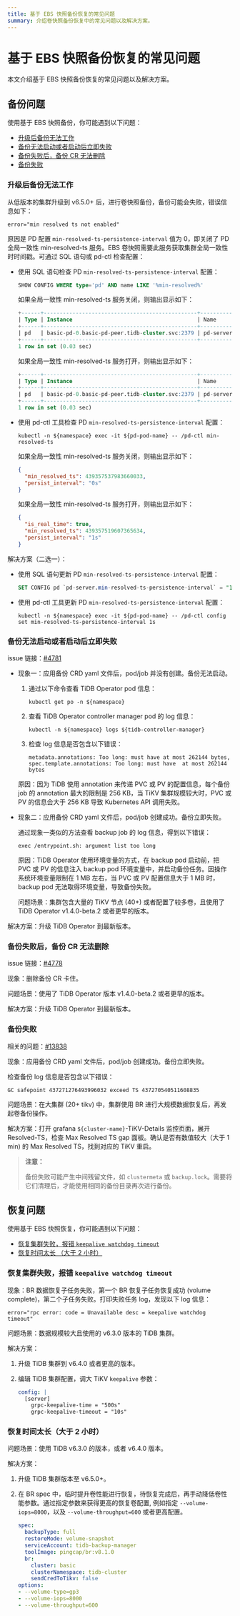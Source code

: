 ```yaml
---
title: 基于 EBS 快照备份恢复的常见问题
summary: 介绍卷快照备份恢复中的常见问题以及解决方案。
---
```


# 基于 EBS 快照备份恢复的常见问题

本文介绍基于 EBS 快照备份恢复的常见问题以及解决方案。

## 备份问题

使用基于 EBS 快照备份，你可能遇到以下问题：

- [升级后备份无法工作](#升级后备份无法工作)
- [备份无法启动或者启动后立即失败](#备份无法启动或者启动后立即失败)
- [备份失败后，备份 CR 无法删除](#备份失败后备份-cr-无法删除)
- [备份失败](#备份失败)

### 升级后备份无法工作

从低版本的集群升级到 v6.5.0+ 后，进行卷快照备份，备份可能会失败，错误信息如下：

```shell
error="min resolved ts not enabled"
```

原因是 PD 配置 `min-resolved-ts-persistence-interval` 值为 0，即关闭了 PD 全局一致性 min-resolved-ts 服务。EBS 卷快照需要此服务获取集群全局一致性时时间戳。可通过 SQL 语句或 pd-ctl 检查配置：

- 使用 SQL 语句检查 PD `min-resolved-ts-persistence-interval` 配置：

    ```sql
    SHOW CONFIG WHERE type='pd' AND name LIKE '%min-resolved%'
    ```

    如果全局一致性 min-resolved-ts 服务关闭，则输出显示如下：

    ```sql
    +------+------------------------------------------------+------------------------------------------------+-------+
    | Type | Instance                                       | Name                                           | Value |
    +------+------------------------------------------------+------------------------------------------------+-------+
    | pd   | basic-pd-0.basic-pd-peer.tidb-cluster.svc:2379 | pd-server.min-resolved-ts-persistence-interval | 0s    |
    +------+------------------------------------------------+------------------------------------------------+-------+
    1 row in set (0.03 sec)
    ```

    如果全局一致性 min-resolved-ts 服务打开，则输出显示如下：

    ```sql
    +------+------------------------------------------------+------------------------------------------------+-------+
    | Type | Instance                                       | Name                                           | Value |
    +------+------------------------------------------------+------------------------------------------------+-------+
    | pd   | basic-pd-0.basic-pd-peer.tidb-cluster.svc:2379 | pd-server.min-resolved-ts-persistence-interval | 1s    |
    +------+------------------------------------------------+------------------------------------------------+-------+
    1 row in set (0.03 sec)
    ```

- 使用 pd-ctl 工具检查 PD `min-resolved-ts-persistence-interval` 配置：

    ```shell
    kubectl -n ${namespace} exec -it ${pd-pod-name} -- /pd-ctl min-resolved-ts
    ```

    如果全局一致性 min-resolved-ts 服务关闭，则输出显示如下：

    ```json
    {
      "min_resolved_ts": 439357537983660033,
      "persist_interval": "0s"
    }
    ```

    如果全局一致性 min-resolved-ts 服务打开，则输出显示如下：

    ```json
    {
      "is_real_time": true,
      "min_resolved_ts": 439357519607365634,
      "persist_interval": "1s"
    }
    ```

解决方案（二选一）：

- 使用 SQL 语句更新 PD `min-resolved-ts-persistence-interval` 配置：

    ```sql
    SET CONFIG pd `pd-server.min-resolved-ts-persistence-interval` = "1s"
    ```

- 使用 pd-ctl 工具更新 PD `min-resolved-ts-persistence-interval` 配置：

    ```shell
    kubectl -n ${namespace} exec -it ${pd-pod-name} -- /pd-ctl config set min-resolved-ts-persistence-interval 1s
    ```

### 备份无法启动或者启动后立即失败

issue 链接：[#4781](https://github.com/pingcap/tidb-operator/issues/4781)

- 现象一：应用备份 CRD yaml 文件后，pod/job 并没有创建。备份无法启动。

    1. 通过以下命令查看 TiDB Operator pod 信息：

        ```shell
        kubectl get po -n ${namespace}
        ```

    2. 查看 TiDB Operator controller manager pod 的 log 信息：

        ```shell
        kubectl -n ${namespace} logs ${tidb-controller-manager}
        ```

    3. 检查 log 信息是否包含以下错误：

        ```shell
        metadata.annotations: Too long: must have at most 262144 bytes, spec.template.annotations: Too long: must have  at most 262144 bytes
        ```

    原因：因为 TiDB 使用 annotation 来传递 PVC 或 PV 的配置信息，每个备份 job 的 annotation 最大的限制是 256 KB，当 TiKV 集群规模较大时，PVC 或 PV 的信息会大于 256 KB 导致 Kubernetes API 调用失败。

- 现象二：应用备份 CRD yaml 文件后，pod/job 创建成功。备份立即失败。

    通过现象一类似的方法查看 backup job 的 log 信息，得到以下错误：

    ```shell
    exec /entrypoint.sh: argument list too long
    ```

    原因：TiDB Operator 使用环境变量的方式，在 backup pod 启动前，把 PVC 或 PV 的信息注入 backup pod 环境变量中，并启动备份任务。因操作系统环境变量限制在 1 MB 左右，当 PVC 或 PV 配置信息大于 1 MB 时，backup pod 无法取得环境变量，导致备份失败。

    问题场景：集群包含大量的 TiKV 节点 (40+) 或者配置了较多卷，且使用了 TiDB Operator v1.4.0-beta.2 或者更早的版本。

解决方案：升级 TiDB Operator 到最新版本。

### 备份失败后，备份 CR 无法删除

issue 链接：[#4778](https://github.com/pingcap/tidb-operator/issues/4778)

现象：删除备份 CR 卡住。

问题场景：使用了 TiDB Operator 版本 v1.4.0-beta.2 或者更早的版本。

解决方案：升级 TiDB Operator 到最新版本。

### 备份失败

相关的问题：[#13838](https://github.com/tikv/tikv/issues/13838)

现象：应用备份 CRD yaml 文件后，pod/job 创建成功。备份立即失败。

检查备份 log 信息是否包含以下错误：

```shell
GC safepoint 437271276493996032 exceed TS 437270540511608835
```

问题场景：在大集群 (20+ tikv) 中，集群使用 BR 进行大规模数据恢复后，再发起卷备份操作。

解决方案：打开 grafana `${cluster-name}`-TiKV-Details 监控页面，展开 Resolved-TS，检查 Max Resolved TS gap 面板。确认是否有数值较大（大于 1 min) 的 Max Resolved TS，找到对应的 TiKV 重启。

> **注意：**
>
> 备份失败可能产生中间残留文件，如 `clustermeta` 或 `backup.lock`。需要将它们清理后，才能使用相同的备份目录再次进行备份。

## 恢复问题

使用基于 EBS 快照恢复，你可能遇到以下问题：

- [恢复集群失败，报错 `keepalive watchdog timeout`](#恢复集群失败报错-keepalive-watchdog-timeout)
- [恢复时间太长 （大于 2 小时）](#恢复时间太长大于-2-小时)

### 恢复集群失败，报错 `keepalive watchdog timeout`

现象：BR 数据恢复子任务失败，第一个 BR 恢复子任务恢复成功 (volume complete)，第二个子任务失败。打印失败任务 log，发现以下 log 信息：

```shell
error="rpc error: code = Unavailable desc = keepalive watchdog timeout"
```

问题场景：数据规模较大且使用的 v6.3.0 版本的 TiDB 集群。

解决方案：

1. 升级 TiDB 集群到 v6.4.0 或者更高的版本。

2. 编辑 TiDB 集群配置，调大 TiKV `keepalive` 参数：

    ```yaml
    config: |
      [server]
        grpc-keepalive-time = "500s"
        grpc-keepalive-timeout = "10s"
    ```

### 恢复时间太长（大于 2 小时）

问题场景：使用 TiDB v6.3.0 的版本，或者 v6.4.0 版本。

解决方案：

1. 升级 TiDB 集群版本至 v6.5.0+。

2. 在 BR spec 中，临时提升卷性能进行恢复，待恢复完成后，再手动降低卷性能参数。通过指定参数来获得更高的恢复卷配置, 例如指定 `--volume-iops=8000`，以及 `--volume-throughput=600` 或者更高配置。

    ```yaml
    spec:
      backupType: full
      restoreMode: volume-snapshot
      serviceAccount: tidb-backup-manager
      toolImage: pingcap/br:v8.1.0
      br:
        cluster: basic
        clusterNamespace: tidb-cluster
        sendCredToTikv: false
    options:
    - --volume-type=gp3
    - --volume-iops=8000
    - --volume-throughput=600
    ```
